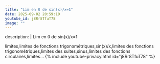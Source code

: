 ```yaml
---
title: "Lim en 0 de sin(x)/x=1"
date: 2025-09-02 20:59:10 
youtube_id: j8Rr8TfuT78
image: ""
---
```

description: |
  Lim en 0 de sin(x)/x=1
  
  
  
  
  
  limites,limites de fonctions trigonométriques,sin(x)/x,limites des fonctions trigonométriques,limites des suites,sinus,limites des fonctions circulaires,limites...
{% include youtube-privacy.html id="j8Rr8TfuT78" %}
